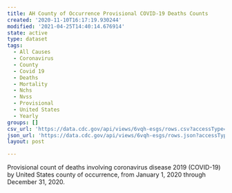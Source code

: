 ```yaml
---
title: AH County of Occurrence Provisional COVID-19 Deaths Counts
created: '2020-11-10T16:17:19.930244'
modified: '2021-04-25T14:40:14.676914'
state: active
type: dataset
tags:
  - All Causes
  - Coronavirus
  - County
  - Covid 19
  - Deaths
  - Mortality
  - Nchs
  - Nvss
  - Provisional
  - United States
  - Yearly
groups: []
csv_url: 'https://data.cdc.gov/api/views/6vqh-esgs/rows.csv?accessType=DOWNLOAD'
json_url: 'https://data.cdc.gov/api/views/6vqh-esgs/rows.json?accessType=DOWNLOAD'
layout: post

---
```

Provisional count of deaths involving coronavirus disease 2019 (COVID-19) by United States county of occurrence, from January 1, 2020 through December 31, 2020.
